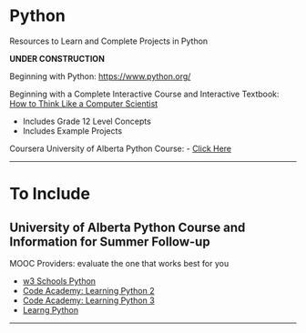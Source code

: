 # Python
Resources to Learn and Complete Projects in Python

**UNDER CONSTRUCTION**

Beginning with Python: https://www.python.org/

Beginning with a Complete Interactive Course and Interactive Textbook: <a href="http://interactivepython.org/courselib/static/thinkcspy/index.html#">How to Think Like a Computer Scientist</a>
- Includes Grade 12 Level Concepts
- Includes Example Projects

Coursera University of Alberta Python Course: - <a href="https://www.coursera.org/learn/problem-solving-programming-video-games">Click Here</a>

---

# To Include

University of Alberta Python Course and Information for Summer Follow-up
-

MOOC Providers: evaluate the one that works best for you
- <a href="https://www.w3schools.com/PYTHON/default.asp">w3 Schools Python</a>
- <a href="https://www.codecademy.com/learn/learn-python">Code Academy: Learning Python 2</a>
- <a href="https://www.codecademy.com/learn/learn-python-3">Code Academy: Learning Python 3</a>
- <a href="https://www.learnpython.org/">Learng Python</a>


---
